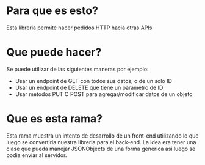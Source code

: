 # Para que es esto?
Esta libreria permite hacer pedidos HTTP hacia otras APIs

# Que puede hacer?
Se puede utilizar de las siguientes maneras por ejemplo:
- Usar un endpoint de GET con todos sus datos, o de un solo ID
- Usar un endpoint de DELETE que tiene un parametro de ID
- Usar metodos PUT O POST para agregar/modificar datos de un objeto

# Que es esta rama?

Esta rama muestra un intento de desarrollo de un front-end utilizando lo que luego se convertiria nuestra libreria para el back-end. La idea era tener una clase que pueda manejar JSONObjects de una forma generica asi luego se podia enviar al servidor.

